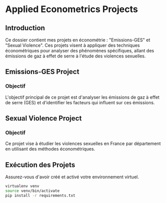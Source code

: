 # Applied Econometrics Projects

## Introduction
Ce dossier contient mes projets en économétrie : "Emissions-GES" et "Sexual Violence". Ces projets visent à appliquer des techniques économétriques pour analyser des phénomènes spécifiques, allant des émissions de gaz à effet de serre à l'étude des violences sexuelles.

## Emissions-GES Project

### Objectif
L'objectif principal de ce projet est d'analyser les émissions de gaz à effet de serre (GES) et d'identifier les facteurs qui influent sur ces émissions.

## Sexual Violence Project

### Objectif
Ce projet vise à étudier les violences sexuelles en France par département en utilisant des méthodes économétriques.

## Exécution des Projets
Assurez-vous d'avoir créé et activé votre environnement virtuel.
   ```bash
   virtualenv venv
   source venv/bin/activate
   pip install -r requirements.txt
